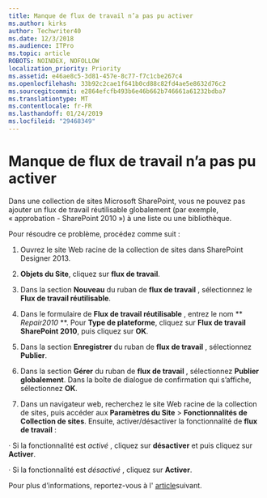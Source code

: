 ```yaml
---
title: Manque de flux de travail n’a pas pu activer
ms.author: kirks
author: Techwriter40
ms.date: 12/3/2018
ms.audience: ITPro
ms.topic: article
ROBOTS: NOINDEX, NOFOLLOW
localization_priority: Priority
ms.assetid: e46ae8c5-3d81-457e-8c77-f7c1cbe267c4
ms.openlocfilehash: 33b92c2cae1f641b0cd88c82fd4ae5e8632d76c2
ms.sourcegitcommit: e2864efcfb493b6e46b662b746661a61232bdba7
ms.translationtype: MT
ms.contentlocale: fr-FR
ms.lasthandoff: 01/24/2019
ms.locfileid: "29468349"
---
```

# <a name="missing-workflow-failed-to-activate"></a>Manque de flux de travail n’a pas pu activer

Dans une collection de sites Microsoft SharePoint, vous ne pouvez pas ajouter un flux de travail réutilisable globalement (par exemple, « approbation - SharePoint 2010 ») à une liste ou une bibliothèque.
  
Pour résoudre ce problème, procédez comme suit : 
  
1. Ouvrez le site Web racine de la collection de sites dans SharePoint Designer 2013.
  
2. **Objets du Site**, cliquez sur **flux de travail**. 
  
3. Dans la section **Nouveau** du ruban de **flux de travail** , sélectionnez le **Flux de travail réutilisable**. 
  
4. Dans le formulaire de **Flux de travail réutilisable** , entrez le nom ** *Repair2010* **. Pour **Type de plateforme**, cliquez sur **Flux de travail SharePoint 2010**, puis cliquez sur **OK**. 
  
1. Dans la section **Enregistrer** du ruban de **flux de travail** , sélectionnez **Publier**. 
  
2. Dans la section **Gérer** du ruban de **flux de travail** , sélectionnez **Publier globalement**. Dans la boîte de dialogue de confirmation qui s’affiche, sélectionnez **OK**. 
  
3. Dans un navigateur web, recherchez le site Web racine de la collection de sites, puis accéder aux **Paramètres du Site** \> **Fonctionnalités de Collection de sites**. Ensuite, activer/désactiver la fonctionnalité de **flux de travail** : 
  
· Si la fonctionnalité est *activé* , cliquez sur **désactiver** et puis cliquez sur **Activer**. 
  
· Si la fonctionnalité est *désactivé* , cliquez sur **Activer**. 
  
Pour plus d’informations, reportez-vous à l' [article](https://go.microsoft.com/fwlink/?linkid=2047770&amp;clcid=0x409)suivant.
  

